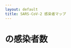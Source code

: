 ```yaml
---
layout: default
title: SARS-CoV-2 感染者マップ
---
```


<h1><time id="date"></time>の感染者数</h1>

<div id="imgJapan"></div>

<script src="era.js"></script>
<script src="sars.cov.2.js"></script>
<script src="test.js"></script>
<link rel="stylesheet" href="sars.cov.2.css">